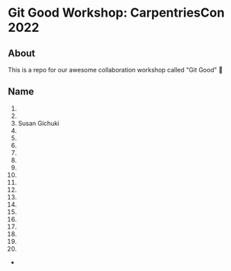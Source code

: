 # Git Good Workshop: CarpentriesCon 2022

## About 
This is a repo for our awesome collaboration workshop called "Git Good" :tada:

## Name
1.
2. 
3. Susan Gichuki 
4.
5.
6.
7.
8.
9.
10.
11.
12.
13.
14.
15.
16.
17.
18.
19.
20.

*
